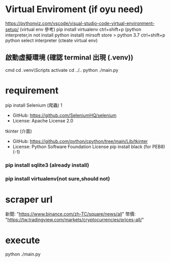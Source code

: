 # Virtual Enviroment (if oyu need)
https://pythonviz.com/vscode/visual-studio-code-virtual-environment-setup/ (virtual env 參考)
pip install virtualenv
ctrl+shift+p (python interpreter,in not install python install)
mirsoft store > python 3.7 
ctrl+shift+p python select interpreter
(cteate virtual env)
## 啟動虛擬環境 (確認 terminal 出現 (.venv))
cmd
cd .venv\Scripts
activate
cd ../..
python ./main.py
# requirement
pip install Selenium (爬蟲) 1
- GitHub: https://github.com/SeleniumHQ/selenium
- License: Apache License 2.0

tkinter (介面) 
- GitHub: https://github.com/python/cpython/tree/main/Lib/tkinter
- License: Python Software Foundation License
pip install black (for PEB8) (-1)

### pip install sqlite3 (already install)
### pip install virtualenv(not sure,should not)

# scraper url
新聞:
"https://www.binance.com/zh-TC/square/news/all"
幣價:
"https://tw.tradingview.com/markets/cryptocurrencies/prices-all/"

# execute
python ./main.py
